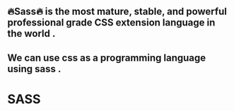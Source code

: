 ## 🔥Sass🔥 is the most mature, stable, and powerful professional grade CSS extension language in the world .
##  We can use css as a programming language using sass .
# SASS
